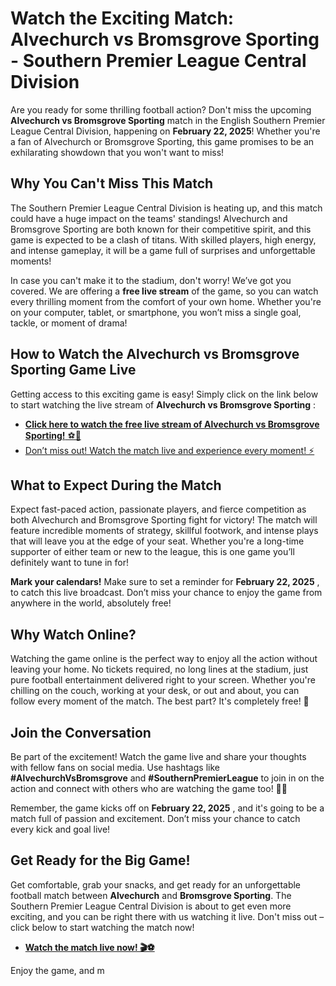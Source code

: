 # Watch the Exciting Match: Alvechurch vs Bromsgrove Sporting - Southern Premier League Central Division

Are you ready for some thrilling football action? Don't miss the upcoming **Alvechurch vs Bromsgrove Sporting** match in the English Southern Premier League Central Division, happening on **February 22, 2025**! Whether you're a fan of Alvechurch or Bromsgrove Sporting, this game promises to be an exhilarating showdown that you won't want to miss!

## Why You Can't Miss This Match

The Southern Premier League Central Division is heating up, and this match could have a huge impact on the teams' standings! Alvechurch and Bromsgrove Sporting are both known for their competitive spirit, and this game is expected to be a clash of titans. With skilled players, high energy, and intense gameplay, it will be a game full of surprises and unforgettable moments!

In case you can't make it to the stadium, don't worry! We’ve got you covered. We are offering a **free live stream** of the game, so you can watch every thrilling moment from the comfort of your own home. Whether you're on your computer, tablet, or smartphone, you won’t miss a single goal, tackle, or moment of drama!

## How to Watch the Alvechurch vs Bromsgrove Sporting Game Live

Getting access to this exciting game is easy! Simply click on the link below to start watching the live stream of **Alvechurch vs Bromsgrove Sporting** :

- [**Click here to watch the free live stream of Alvechurch vs Bromsgrove Sporting!** ⚽🎥](https://tinyurl.com/livestreamfreeo?st=Alvechurch+vs+Bromsgrove+Sporting&si=gh)
- [Don’t miss out! Watch the match live and experience every moment! ⚡](https://tinyurl.com/livestreamfreeo?st=Alvechurch+vs+Bromsgrove+Sporting&si=gh)

## What to Expect During the Match

Expect fast-paced action, passionate players, and fierce competition as both Alvechurch and Bromsgrove Sporting fight for victory! The match will feature incredible moments of strategy, skillful footwork, and intense plays that will leave you at the edge of your seat. Whether you're a long-time supporter of either team or new to the league, this is one game you’ll definitely want to tune in for!

**Mark your calendars!** Make sure to set a reminder for **February 22, 2025** , to catch this live broadcast. Don’t miss your chance to enjoy the game from anywhere in the world, absolutely free!

## Why Watch Online?

Watching the game online is the perfect way to enjoy all the action without leaving your home. No tickets required, no long lines at the stadium, just pure football entertainment delivered right to your screen. Whether you're chilling on the couch, working at your desk, or out and about, you can follow every moment of the match. The best part? It's completely free! 🎉

## Join the Conversation

Be part of the excitement! Watch the game live and share your thoughts with fellow fans on social media. Use hashtags like **#AlvechurchVsBromsgrove** and **#SouthernPremierLeague** to join in on the action and connect with others who are watching the game too! 📱💬

Remember, the game kicks off on **February 22, 2025** , and it's going to be a match full of passion and excitement. Don’t miss your chance to catch every kick and goal live!

## Get Ready for the Big Game!

Get comfortable, grab your snacks, and get ready for an unforgettable football match between **Alvechurch** and **Bromsgrove Sporting**. The Southern Premier League Central Division is about to get even more exciting, and you can be right there with us watching it live. Don't miss out – click below to start watching the match now!

- [**Watch the match live now! 🎬⚽**](https://tinyurl.com/livestreamfreeo?st=Alvechurch+vs+Bromsgrove+Sporting&si=gh)

Enjoy the game, and m
